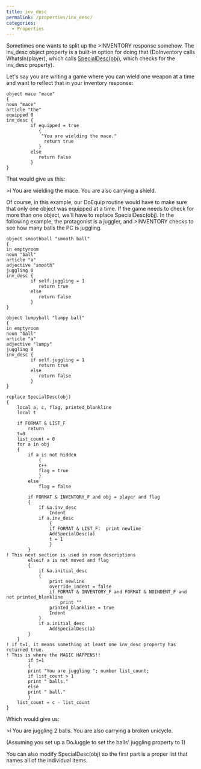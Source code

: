 ```yaml
---
title: inv_desc
permalink: /properties/inv_desc/
categories: 
  - Properties
---
```


Sometimes one wants to split up the &gt;INVENTORY response somehow. The
inv_desc object property is a built-in option for doing that
(DoInventory calls WhatsIn(player), which calls
[SpecialDesc(obj)](routines/specialdesc/), which checks for the
inv_desc property).

Let's say you are writing a game where you can wield one weapon at a
time and want to reflect that in your inventory response:

    object mace "mace"
    {
    noun "mace"
    article "the"
    equipped 0
    inv_desc {
             if equipped = true
                {
                 "You are wielding the mace."
                  return true
                }
             else
                return false
             }
    }

That would give us this:

<div class="output">

&gt;i
You are wielding the mace.
You are also carrying a shield.

</div>

Of course, in this example, our DoEquip routine would have to make sure
that only one object was equipped at a time. If the game needs to check
for more than one object, we'll have to replace SpecialDesc(obj). In the
following example, the protagonist is a juggler, and &gt;INVENTORY
checks to see how many balls the PC is juggling.

    object smoothball "smooth ball"
    {
    in emptyroom
    noun "ball"
    article "a"
    adjective "smooth"
    juggling 0
    inv_desc {
             if self.juggling = 1
                return true
             else
                return false
             }
    }

    object lumpyball "lumpy ball"
    {
    in emptyroom
    noun "ball"
    article "a"
    adjective "lumpy"
    juggling 0
    inv_desc {
             if self.juggling = 1
                return true
             else
                return false
             }
    }

    replace SpecialDesc(obj)
    {
        local a, c, flag, printed_blankline
        local t

        if FORMAT & LIST_F
            return
        t=0
        list_count = 0
        for a in obj
        {
            if a is not hidden
                {
                c++
                flag = true
                }
            else
                flag = false

            if FORMAT & INVENTORY_F and obj = player and flag
            {
                if &a.inv_desc
                    Indent
                if a.inv_desc
                    {
                    if FORMAT & LIST_F:  print newline
                    AddSpecialDesc(a)
                    t = 1
                    }
            }
    ! This next section is used in room descriptions
            elseif a is not moved and flag
            {
                if &a.initial_desc
                {
                    print newline
                    override_indent = false
                    if FORMAT & INVENTORY_F and FORMAT & NOINDENT_F and not printed_blankline
                        print ""
                    printed_blankline = true
                    Indent
                }
                if a.initial_desc
                    AddSpecialDesc(a)
            }
        }
    ! if t=1, it means something at least one inv_desc property has returned true.
    ! This is where the MAGIC HAPPENS!!
            if t=1
            {
            print "You are juggling "; number list_count;
            if list_count > 1
            print " balls."
            else
            print " ball."
            }
        list_count = c - list_count
    }

Which would give us:

<div class="output">

&gt;i
You are juggling 2 balls.
You are also carrying a broken unicycle.

</div>

(Assuming you set up a DoJuggle to set the balls' juggling property to
1)

You can also modify SpecialDesc(obj) so the first part is a proper list
that names all of the individual items.
